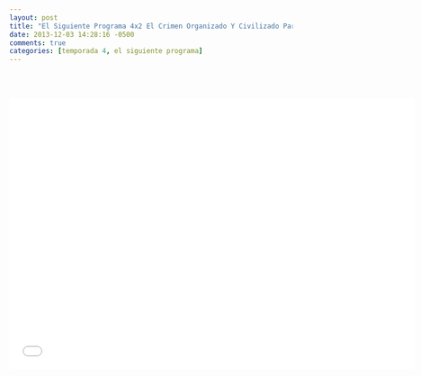 ```yaml
---
layout: post
title: "El Siguiente Programa 4x2 El Crimen Organizado Y Civilizado Parte 2"
date: 2013-12-03 14:28:16 -0500
comments: true
categories: [temporada 4, el siguiente programa]
---
```

<div align="center">

<br></br>
<iframe width="720" height="480" src="//www.youtube.com/embed/TyvnoG436jQ" frameborder="0" allowfullscreen></iframe>
</div>
